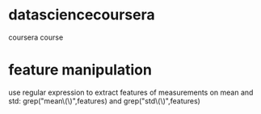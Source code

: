 # datasciencecoursera
coursera course

# feature manipulation
use regular expression to extract features of measurements on mean and std: grep("mean\\(\\)",features) and grep("std\\(\\)",features)
